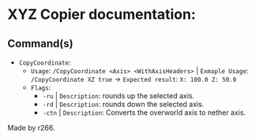 # XYZ Copier documentation:

## Command(s)
- `CopyCoordinate`:
  - `Usage`: `/CopyCoordinate <Axis> <WithAxisHeaders>` | `Exmaple Usage`: `/CopyCoordinate XZ true` -> `Expected result`: `X: 100.0 Z: 50.0`
  - `Flags`: 
    - `-ru` | `Description`: rounds up the selected axis.
    - `-rd` | `Description`: rounds down the selected axis.
    - `-ctn` | `Description`: Converts the overworld axis to nether axis.


Made by r266.
